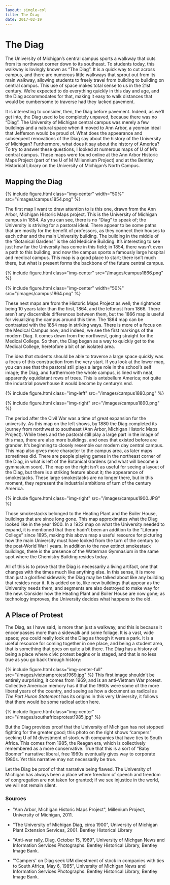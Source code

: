 ```yaml
---
layout: single-col
title: The Diag
date: 2017-02-19
---
```

# The Diag

The University of Michigan’s central campus sports a walkway that cuts from its northwest corner down to its southeast. To students today, this walkway is lovingly known as “The Diag”. It is a quick way to cut across campus, and there are numerous little walkways that sprout out from its main walkway, allowing students to freely travel from building to building on central campus. This use of space makes total sense to us in the 21st century. We’re expected to do everything quickly in this day and age, and the Diag accommodates for that, making it easy to walk distances that would be cumbersome to traverse had they lacked pavement.

It is interesting to consider, then, the Diag before pavement. Indeed, as we’ll get into, the Diag used to be completely unpaved, because there was no “Diag”. The University of Michigan central campus was merely a few buildings and a natural space when it moved to Ann Arbor, a yeoman ideal that Jefferson would be proud of. What does the appearance and subsequent renovations of the Diag say about the history of the University of Michigan? Furthermore, what does it say about the history of America? To try to answer these questions, I looked at numerous maps of U of M’s central campus. These maps were found online at the Ann Arbor Historic Maps Project (part of the U of M Millennium Project) and at the Bentley Historical Library on the University of Michigan’s North Campus.

## Mapping the Diag

 {% include figure.html class="img-center" width="50%" src="/images/campus1854.png" %}

The first map I want to draw attention to is this one, drawn from the Ann Arbor, Michigan Historic Maps project. This is the University of Michigan campus in 1854. As you can see, there is no “Diag” to speak of; the University is striving for a pastoral ideal. There appear to be some paths that are mostly for the benefit of professors, as they connect their houses to each other and the main University building. The building in the middle of the “Botanical Gardens” is the old Medicine Building. It’s interesting to see just how far the University has come in this field; in 1854, there wasn’t even a path to this building, and now the campus sports a famously large hospital and medical campus. This map is a good place to start; there isn’t much there, but what is present forms the backbone of the future central campus.

 {% include figure.html class="img-center" src="/images/campus1866.png" %}

 {% include figure.html class="img-center" width="50%" src="/images/campus1864.png" %}

These next maps are from the Historic Maps Project as well; the rightmost being 10 years later than the first, 1864, and the leftmost from 1866. There aren’t any discernible differences between them, but the 1866 map is useful for visualizing the campus around this time. The 1864 map can be contrasted with the 1854 map in striking ways. There is more of a focus on the Medical Campus now; and indeed, we see the first markings of the modern Diag. It comes down from the northwest, going straight for the Medical College. So then, the Diag began as a way to quickly get to the Medical College, heretofore a bit of an isolated area.

The idea that students should be able to traverse a large space quickly was a focus of this construction from the very start. If you look at the lower map, you can see that the pastoral still plays a large role in the school’s self image; the Diag, and furthermore the whole campus, is lined with neat, apparently equidistant rows of trees. This is antebellum America; not quite the industrial powerhouse it would become by century’s end.

 {% include figure.html class="img-left" src="/images/campus1880.png" %}
 
 {% include figure.html class="img-right" src="/images/campus1890.png" %}

The period after the Civil War was a time of great expansion for the university. As this map on the left shows, by 1880 the Diag completed its journey from northwest to southeast (Ann Arbor, Michigan Historic Maps Project). While trees and the pastoral still play a large part in the image of this map, there are also more buildings, and ones that existed before are grander. It’s beginning to closely resemble our modern day central campus. This map also gives more character to the campus area, as later maps sometimes did. There are people playing games in the northeast corner of the Diag, in what is left of the Botanical Gardens (and what will become a gymnasium soon). The map on the right isn’t as useful for seeing a layout of the Diag, but there is a striking feature about it; the appearance of smokestacks. These large smokestacks are no longer there, but in this moment, they represent the industrial ambitions of turn of the century America.

 {% include figure.html class="img-right" src="/images/campus1900.JPG" %}

Those smokestacks belonged to the Heating Plant and the Boiler House, buildings that are since long gone. This map approximates what the Diag looked like in the year 1900. In a 1922 map on what the University needed to expand, it is mentioned that there hadn’t been an addition to the “Literary College” since 1895, making this above map a useful resource for picturing how the main University must have looked from the turn of the century to the post-World War I years. In addition to the now extinct smokestack buildings, there is the presence of the Waterman Gymnasium in the same spot where the Chemistry Building resides today.

All of this is to prove that the Diag is necessarily a living artifact, one that changes with the times much like anything else. In this sense, it is more than just a glorified sidewalk; the Diag may be talked about like any building that resides near it. It is added on to, like new buildings that appear as the University needs them, and segments are also destroyed to make way for the new. Consider how the Heating Plant and Boiler House are now gone; as technology improves, the University decides what happens to the old.

## A Place of Protest

The Diag, as I have said, is more than just a walkway, and this is because it encompasses more than a sidewalk and some foliage. It is a vast, wide space; you could really look at the Diag as though it were a park. It is a useful resource for coming together in one place, and being a student area, that is something that goes on quite a bit there. The Diag has a history of being a place where civic protest begins or is staged, and that is no less true as you go back through history:

 {% include figure.html class="img-center-full" src="/images/vietnamprotest1969.jpg" %}
This first image shouldn’t be entirely surprising; it comes from 1969, and is an anti-Vietnam War protest. Collective American memory has it that the 1960s were some of the more liberal years of the country, and seeing as how a document as radical as _The Port Huron Statement_ has its origins in this very University, it follows that there would be some radical action here. 

 {% include figure.html class="img-center" src="/images/southafricaprotest1985.jpg" %}

But the Diag provides proof that the University of Michigan has not stopped fighting for the greater good; this photo on the right shows “campers” seeking U of M divestment of stock with companies that have ties to South Africa. This comes from 1985, the Reagan era, which is collectively remembered as a more conservative. True that this is a sort of “Baby Boomer” narrative: liberal, free 1960s eventually gives way to corporate 1980s. Yet this narrative may not necessarily be true.

 Let the Diag be proof of that narrative being flawed. The University of Michigan has always been a place where freedom of speech and freedom of congregation are not taken for granted; if we see injustice in the world, we will not remain silent.


### Sources

- "Ann Arbor, Michigan Historic Maps Project", Millenium Project, University of Michigan, 2011. 

- "The University of Michigan Diag, circa 1900", University of Michigan Plant Extension Services, 2001. Bentley Historical Library

- "Anti-war rally, Diag, October 15, 1969", University of Michgan News and Information Services Photographs. Bentley Historical Library, Bentley Image Bank.

- "'Campers' on Diag seek UM divestment of stock in companies with ties to South Africa, May 6, 1985", University of Michigan News and Information Services Photographs. Bentley Historical Library, Bentley Image Bank.

 
